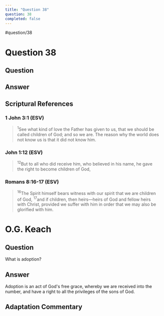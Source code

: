 ```yaml
---
title: "Question 38"
question: 38
completed: false
---
```

#question/38
# Question 38

## Question


## Answer


## Scriptural References
### 1 John 3:1 (ESV)
> <sup>1</sup>See what kind of love the Father has given to us, that we should be called children of God; and so we are. The reason why the world does not know us is that it did not know him.

### John 1:12 (ESV)
> <sup>12</sup>But to all who did receive him, who believed in his name, he gave the right to become children of God,

### Romans 8:16-17 (ESV)
> <sup>16</sup>The Spirit himself bears witness with our spirit that we are children of God,
> <sup>17</sup>and if children, then heirs—heirs of God and fellow heirs with Christ, provided we suffer with him in order that we may also be glorified with him.

# O.G. Keach
## Question
What is adoption?

## Answer
Adoption is an act of God's free grace, whereby we are received into the number, and have a right to all the privileges of the sons of God.

## Adaptation Commentary
